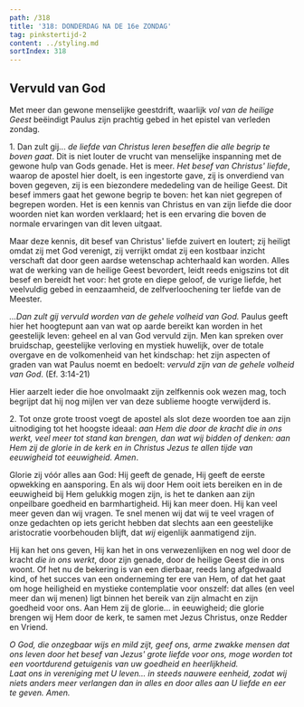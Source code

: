 ```yaml
---
path: /318
title: '318: DONDERDAG NA DE 16e ZONDAG'
tag: pinkstertijd-2
content: ../styling.md
sortIndex: 318
---
```


## Vervuld van God

Met meer dan gewone menselijke geestdrift, waarlijk _vol van de heilige Geest_ beëindigt Paulus zijn prachtig gebed in het epistel van verleden zondag.

1\. Dan zult gij... _de liefde van Christus leren beseffen die alle begrip te boven gaat_. Dit is niet louter de vrucht van menselijke inspanning met de gewone hulp van Gods genade. Het is meer. _Het besef van Christus' liefde_, waarop de apostel hier doelt, is een ingestorte gave, zij is onverdiend van boven gegeven, zij is een biezondere mededeling van de heilige Geest. Dit besef immers gaat het gewone begrip te boven: het kan niet gegrepen of begrepen worden. Het is een kennis van Christus en van zijn liefde die door woorden niet kan worden verklaard; het is een ervaring die boven de normale ervaringen van dit leven uitgaat.

Maar deze kennis, dit besef van Christus' liefde zuivert en loutert; zij heiligt omdat zij met God verenigt, zij verrijkt omdat zij een kostbaar inzicht verschaft dat door geen aardse wetenschap achterhaald kan worden. Alles wat de werking van de heilige Geest bevordert, leidt reeds enigszins tot dit besef en bereidt het voor: het grote en diepe geloof, de vurige liefde, het veelvuldig gebed in eenzaamheid, de zelfverloochening ter liefde van de Meester.

_...Dan zult gij vervuld worden van de gehele volheid van God._ Paulus geeft hier het hoogtepunt aan van wat op aarde bereikt kan worden in het geestelijk leven: geheel en al van God vervuld zijn. Men kan spreken over bruidschap, geestelijke verloving en mystiek huwelijk, over de totale overgave en de volkomenheid van het kindschap: het zijn aspecten of graden van wat Paulus noemt en bedoelt: _vervuld zijn van de gehele volheid van God_. (Ef. 3:14-21)

Hier aarzelt ieder die hoe onvolmaakt zijn zelfkennis ook wezen mag, toch begrijpt dat hij nog mijlen ver van deze sublieme hoogte verwijderd is.

2\. Tot onze grote troost voegt de apostel als slot deze woorden toe aan zijn uitnodiging tot het hoogste ideaal: _aan Hem die door de kracht die in ons werkt, veel meer tot stand kan brengen, dan wat wij bidden of denken: aan Hem zij de glorie in de kerk en in Christus Jezus te allen tijde van eeuwigheid tot eeuwigheid. Amen_.

Glorie zij vóór alles aan God: Hij geeft de genade, Hij geeft de eerste opwekking en aansporing. En als wij door Hem ooit iets bereiken en in de eeuwigheid bij Hem gelukkig mogen zijn, is het te danken aan zijn onpeilbare goedheid en barmhartigheid. Hij kan meer doen. Hij kan veel meer geven dan wij vragen. Te snel menen wij dat wij te veel vragen of onze gedachten op iets gericht hebben dat slechts aan een geestelijke aristocratie voorbehouden blijft, dat _wij_ eigenlijk aanmatigend zijn.

Hij kan het ons geven, Hij kan het in ons verwezenlijken en nog wel door de kracht _die in ons werkt_, door zijn genade, door de heilige Geest die in ons woont. Of het nu de bekering is van een dierbaar, reeds lang afgedwaald kind, of het succes van een onderneming ter ere van Hem, of dat het gaat om hoge heiligheid en mystieke contemplatie voor onszelf: dat alles (en veel meer dan wij menen) ligt binnen het bereik van zijn almacht en zijn goedheid voor ons. Aan Hem zij de glorie... in eeuwigheid; die glorie brengen wij Hem door de kerk, te samen met Jezus Christus, onze Redder en Vriend.

_O God, die onzegbaar wijs en mild zijt, geef ons, arme zwakke mensen dat ons leven door het besef van Jezus' grote liefde voor ons, moge worden tot een voortdurend getuigenis van uw goedheid en heerlijkheid._  
_Laat ons in vereniging met U leven... in steeds nauwere eenheid, zodat wij niets anders meer verlangen dan in alles en door alles aan U liefde en eer te geven. Amen._
